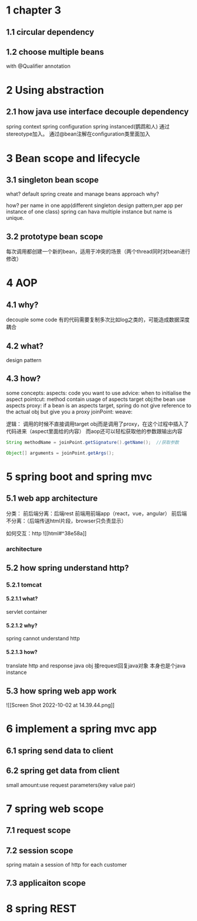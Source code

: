 # 1 chapter 3
## 1.1 circular dependency
## 1.2 choose multiple beans
with @Qualifier annotation

# 2 Using abstraction
## 2.1 how java use interface decouple dependency
spring context spring configuration spring instanced(鹦鹉和人)
通过stereotype加入。
通过@bean注解在configuration类里面加入

# 3 Bean scope and lifecycle
## 3.1 singleton bean scope
what?
default spring create and manage beans approach
why?

how?
per name in one app(different singleton design pattern,per app per instance of one class)
spring can hava multiple instance but name is unique.

## 3.2 prototype bean scope
每次调用都创建一个新的bean，适用于冲突的场景（两个thread同时对bean进行修改）

# 4 AOP

## 4.1 why?
decouple some code
有的代码需要复制多次比如log之类的，可能造成数据深度耦合

## 4.2 what?
design pattern

## 4.3 how?
some concepts:
aspects: code you want to use
advice: when to initialise the aspect
pointcut: method contain usage of aspects
target obj:the bean use aspects
proxy: if a bean is an aspects target, spring do not give reference to the actual obj but give you a proxy
joinPoint: 
weave: 

逻辑：
调用的时候不直接调用target obj而是调用了proxy，在这个过程中插入了代码进来（aspect里面给的内容）
而aop还可以轻松获取他的参数跟输出内容
```java
String methodName = joinPoint.getSignature().getName();  //获取参数

Object[] arguments = joinPoint.getArgs();

```

# 5 spring boot and spring mvc
## 5.1 web app architecture
分类：
前后端分离：后端rest 前端用前端app（react，vue，angular）
前后端不分离：（后端传送html片段，browser只负责显示）

如何交互：http ![[html#^38e58a]]
### architecture

## 5.2 how spring understand http?
### 5.2.1 tomcat 
#### 5.2.1.1 what?
servlet container
#### 5.2.1.2 why?
spring cannot understand http 
#### 5.2.1.3 how?
translate http and response java obj
接request回复java对象
本身也是个java instance

## 5.3 how spring web app work
![[Screen Shot 2022-10-02 at 14.39.44.png]]

# 6 implement a spring mvc app
## 6.1 spring send data to client

## 6.2 spring get data from client
small amount:use request parameters(key value pair)

# 7 spring web scope
## 7.1 request scope

## 7.2 session scope
spring matain a session of http for each customer

## 7.3 applicaiton scope

# 8 spring REST
